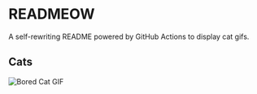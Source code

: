 # READMEOW

A self-rewriting README powered by GitHub Actions to display cat gifs.

## Cats

![Bored Cat GIF](https://media2.giphy.com/media/v1.Y2lkPTlhY2QwMmRheHY2aHNrZjU0dm43aWp5MWVia212dDJtb3d0NHJvZW9jdHluMTF6YSZlcD12MV9naWZzX3NlYXJjaCZjdD1n/mlvseq9yvZhba/200.gif)
